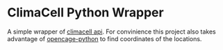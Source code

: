 # ClimaCell Python Wrapper

A simple wrapper of [climacell api](https://developer.climacell.co/v3/reference#introduction).
For convinience this project also takes advantage of [opencage-python](https://github.com/OpenCageData/python-opencage-geocoder/) to find coordinates of the locations.
